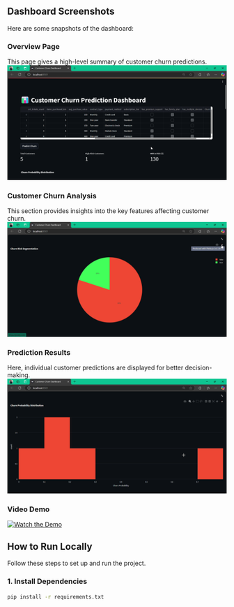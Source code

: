 
## Dashboard Screenshots

Here are some snapshots of the dashboard:

### Overview Page  
This page gives a high-level summary of customer churn predictions.  
![Dashboard Overview](images/1.png)

### Customer Churn Analysis  
This section provides insights into the key features affecting customer churn.  
![Churn Analysis](images/2.png)

### Prediction Results  
Here, individual customer predictions are displayed for better decision-making.  
![Prediction Results](images/3.png)

### Video Demo  
[![Watch the Demo](https://img.youtube.com/vi/K190d7XJCwU/0.jpg)](https://youtu.be/K190d7XJCwU)

## How to Run Locally
Follow these steps to set up and run the project.

### 1. Install Dependencies
```bash
pip install -r requirements.txt
